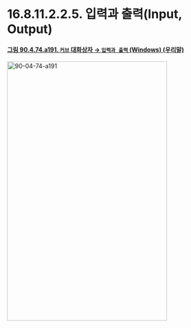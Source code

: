 # 16.8.11.2.2.5. 입력과 출력(Input, Output)

<a id="90-04-74-a191"></a>

#### [그림 90.4.74.a191. `커브` 대화상자 → `입력과 출력` (Windows) (우리말)](./90-04-0074-curves.md#90-04-74-a191)
<img width="372" height="602" alt="90-04-74-a191" src="https://github.com/user-attachments/assets/5a902f59-b914-4539-9740-f63bbc8aabe8" />